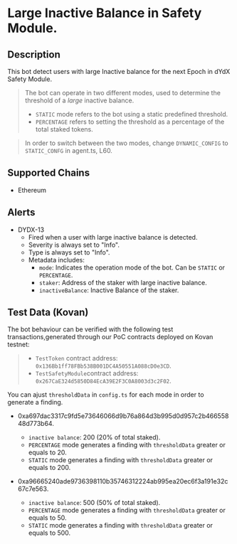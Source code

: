 # Large Inactive Balance in Safety Module.

## Description

This bot detect users with large Inactive balance for the next Epoch in dYdX Safety Module.

> The bot can operate in two different modes, used to determine the threshold of a _large_ inactive balance.
>
> - `STATIC` mode refers to the bot using a static predefined threshold.
> - `PERCENTAGE` refers to setting the threshold as a percentage of the total staked tokens.

> In order to switch between the two modes, change `DYNAMIC_CONFIG` to `STATIC_CONFG` in agent.ts, L60.

## Supported Chains

- Ethereum

## Alerts

- DYDX-13
  - Fired when a user with large inactive balance is detected.
  - Severity is always set to "Info".
  - Type is always set to "Info".
  - Metadata includes:
    - `mode`: Indicates the operation mode of the bot. Can be `STATIC` or `PERCENTAGE`.
    - `staker`: Address of the staker with large inactive balance.
    - `inactiveBalance`: Inactive Balance of the staker.

## Test Data (Kovan)

The bot behaviour can be verified with the following test transactions,generated through our PoC contracts deployed on Kovan testnet:

> - `TestToken` contract address: `0x136Bb1ff78FBb538B001DC4A50551A088cD0e3CD`.
> - `TestSafetyModule`contract address: `0x267CaE324d5850D84EcA39E2F3C0A8003d3c2F02`.


You can ajust `thresholdData` in `config.ts` for each mode in order to generate a finding.

- 0xa697dac3317c9fd5e73646066d9b76a864d3b995d0d957c2b46655848d773b64. 
  - `inactive balance`: 200 (20% of total staked). 
  - `PERCENTAGE` mode generates a finding with `thresholdData` greater or equals to 20. 
  - `STATIC` mode generates a finding with `thresholdData`  greater or equals to 200.

- 0xa96665240ade9736398110b35746312224ab995ea20ec6f3a191e32c67c7e563. 
  - `inactive balance`: 500 (50% of total staked).
  - `PERCENTAGE` mode generates a finding with `thresholdData` greater or equals to 50. 
  - `STATIC` mode generates a finding with `thresholdData`  greater or equals to 500.
